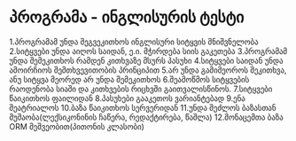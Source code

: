  # პროგრამა - ინგლისურის ტესტი

1.პროგრამამ უნდა შეგვეკითხოს ინგლისური სიტყვის მნიშვნელობა
2.სიტყვები უნდა აიღოს საიდან, ე.ი. მჭირდება სიის გაკეთება
3.პროგრამამ უნდა შემეკითხოს რამდენ კითხვაზე მსურს პასუხი
4.სიტყვები საიდან უნდა ამოირჩიოს შემთხვევითობის პრინციპით
5.არ უნდა გამიმეოროს შეკითხვა, ანუ სიტყვა მეორედ არ უნდა შემეკითხოს
6.შეამოწმოს სიტყვების რაოდენობა სიაში და კითხვების რიცხვში გაითვალისწინოს.
7.სიტყვები წაიკითხოს ფაილიდან
8.პასუხები გააკეთოს ვარიანტებად
9.ენა შეატრიალოს
10.ბაზა წაიკითხოს სერვერიდან
11.უნდა შეძლოს ბაზასთან მუშაობა(ლექსიკონინის ჩაწერა, რედაქტირება, წაშლა)
12.მონაცემთა ბაზა ORM მეშვეობით(პითონის კლასობი)
